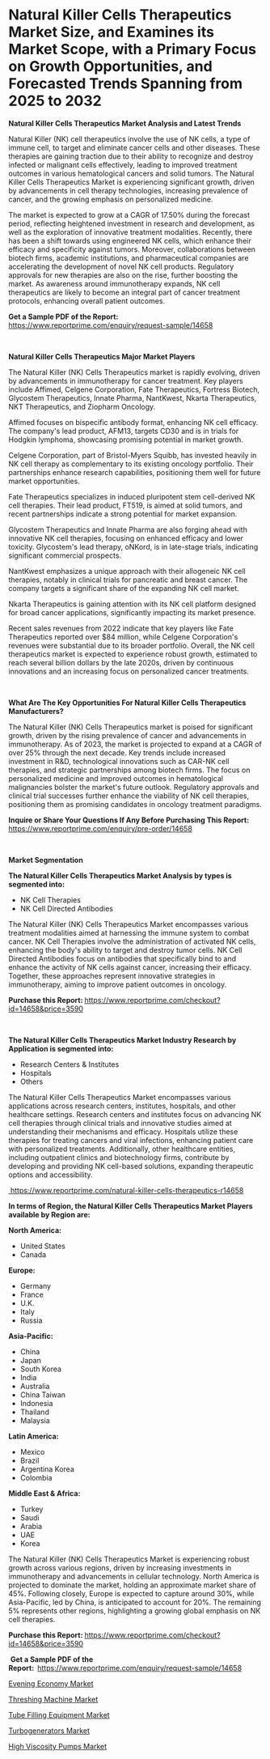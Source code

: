 <p><h1>Natural Killer Cells Therapeutics Market Size, and Examines its Market Scope, with a Primary Focus on Growth Opportunities, and Forecasted Trends Spanning from 2025 to 2032</h1></p><p><strong>Natural Killer Cells Therapeutics Market Analysis and Latest Trends</strong></p>
<p><p>Natural Killer (NK) cell therapeutics involve the use of NK cells, a type of immune cell, to target and eliminate cancer cells and other diseases. These therapies are gaining traction due to their ability to recognize and destroy infected or malignant cells effectively, leading to improved treatment outcomes in various hematological cancers and solid tumors. The Natural Killer Cells Therapeutics Market is experiencing significant growth, driven by advancements in cell therapy technologies, increasing prevalence of cancer, and the growing emphasis on personalized medicine.</p><p>The market is expected to grow at a CAGR of 17.50% during the forecast period, reflecting heightened investment in research and development, as well as the exploration of innovative treatment modalities. Recently, there has been a shift towards using engineered NK cells, which enhance their efficacy and specificity against tumors. Moreover, collaborations between biotech firms, academic institutions, and pharmaceutical companies are accelerating the development of novel NK cell products. Regulatory approvals for new therapies are also on the rise, further boosting the market. As awareness around immunotherapy expands, NK cell therapeutics are likely to become an integral part of cancer treatment protocols, enhancing overall patient outcomes.</p></p>
<p><strong>Get a Sample PDF of the Report:&nbsp;</strong> <a href="https://www.reportprime.com/enquiry/request-sample/14658?utm_campaign=3120&utm_medium=2&utm_source=Github&utm_content=ia&utm_term=20032025&utm_id=natural-killer-cells-therapeutics">https://www.reportprime.com/enquiry/request-sample/14658</a></p>
<p>&nbsp;</p>
<p><strong>Natural Killer Cells Therapeutics Major Market Players</strong></p>
<p><p>The Natural Killer (NK) Cells Therapeutics market is rapidly evolving, driven by advancements in immunotherapy for cancer treatment. Key players include Affimed, Celgene Corporation, Fate Therapeutics, Fortress Biotech, Glycostem Therapeutics, Innate Pharma, NantKwest, Nkarta Therapeutics, NKT Therapeutics, and Ziopharm Oncology. </p><p>Affimed focuses on bispecific antibody format, enhancing NK cell efficacy. The company's lead product, AFM13, targets CD30 and is in trials for Hodgkin lymphoma, showcasing promising potential in market growth.</p><p>Celgene Corporation, part of Bristol-Myers Squibb, has invested heavily in NK cell therapy as complementary to its existing oncology portfolio. Their partnerships enhance research capabilities, positioning them well for future market opportunities.</p><p>Fate Therapeutics specializes in induced pluripotent stem cell-derived NK cell therapies. Their lead product, FT519, is aimed at solid tumors, and recent partnerships indicate a strong potential for market expansion.</p><p>Glycostem Therapeutics and Innate Pharma are also forging ahead with innovative NK cell therapies, focusing on enhanced efficacy and lower toxicity. Glycostem's lead therapy, oNKord, is in late-stage trials, indicating significant commercial prospects.</p><p>NantKwest emphasizes a unique approach with their allogeneic NK cell therapies, notably in clinical trials for pancreatic and breast cancer. The company targets a significant share of the expanding NK cell market.</p><p>Nkarta Therapeutics is gaining attention with its NK cell platform designed for broad cancer applications, significantly impacting its market presence.</p><p>Recent sales revenues from 2022 indicate that key players like Fate Therapeutics reported over $84 million, while Celgene Corporation's revenues were substantial due to its broader portfolio. Overall, the NK cell therapeutics market is expected to experience robust growth, estimated to reach several billion dollars by the late 2020s, driven by continuous innovations and an increasing focus on personalized cancer treatments.</p></p>
<p>&nbsp;</p>
<p><strong>What Are The Key Opportunities For Natural Killer Cells Therapeutics Manufacturers?</strong></p>
<p><p>The Natural Killer (NK) Cells Therapeutics market is poised for significant growth, driven by the rising prevalence of cancer and advancements in immunotherapy. As of 2023, the market is projected to expand at a CAGR of over 25% through the next decade. Key trends include increased investment in R&D, technological innovations such as CAR-NK cell therapies, and strategic partnerships among biotech firms. The focus on personalized medicine and improved outcomes in hematological malignancies bolster the market's future outlook. Regulatory approvals and clinical trial successes further enhance the viability of NK cell therapies, positioning them as promising candidates in oncology treatment paradigms.</p></p>
<p><strong>Inquire or Share Your Questions If Any Before Purchasing This Report:</strong> <a href="https://www.reportprime.com/enquiry/pre-order/14658?utm_campaign=3120&utm_medium=2&utm_source=Github&utm_content=ia&utm_term=20032025&utm_id=natural-killer-cells-therapeutics">https://www.reportprime.com/enquiry/pre-order/14658</a></p>
<p>&nbsp;</p>
<p><strong>Market Segmentation</strong></p>
<p><strong>The Natural Killer Cells Therapeutics Market Analysis by types is segmented into:</strong></p>
<p><ul><li>NK Cell Therapies</li><li>NK Cell Directed Antibodies</li></ul></p>
<p><p>The Natural Killer (NK) Cells Therapeutics Market encompasses various treatment modalities aimed at harnessing the immune system to combat cancer. NK Cell Therapies involve the administration of activated NK cells, enhancing the body's ability to target and destroy tumor cells. NK Cell Directed Antibodies focus on antibodies that specifically bind to and enhance the activity of NK cells against cancer, increasing their efficacy. Together, these approaches represent innovative strategies in immunotherapy, aiming to improve patient outcomes in oncology.</p></p>
<p><strong>Purchase this Report:&nbsp;</strong><a href="https://www.reportprime.com/checkout?id=14658&price=3590&utm_campaign=3120&utm_medium=2&utm_source=Github&utm_content=ia&utm_term=20032025&utm_id=natural-killer-cells-therapeutics">https://www.reportprime.com/checkout?id=14658&price=3590</a></p>
<p>&nbsp;</p>
<p><strong>The Natural Killer Cells Therapeutics Market Industry Research by Application is segmented into:</strong></p>
<p><ul><li>Research Centers & Institutes</li><li>Hospitals</li><li>Others</li></ul></p>
<p><p>The Natural Killer Cells Therapeutics Market encompasses various applications across research centers, institutes, hospitals, and other healthcare settings. Research centers and institutes focus on advancing NK cell therapies through clinical trials and innovative studies aimed at understanding their mechanisms and efficacy. Hospitals utilize these therapies for treating cancers and viral infections, enhancing patient care with personalized treatments. Additionally, other healthcare entities, including outpatient clinics and biotechnology firms, contribute by developing and providing NK cell-based solutions, expanding therapeutic options and accessibility.</p></p>
<p><a href="https://www.reportprime.com/natural-killer-cells-therapeutics-r14658?utm_campaign=3120&utm_medium=2&utm_source=Github&utm_content=ia&utm_term=20032025&utm_id=natural-killer-cells-therapeutics">&nbsp;https://www.reportprime.com/natural-killer-cells-therapeutics-r14658</a></p>
<p><strong>In terms of Region, the Natural Killer Cells Therapeutics Market Players available by Region are:</strong></p>
<p>
    <p> <strong> North America: </strong>
        <ul>
            <li>United States</li>
            <li>Canada</li>
        </ul>
        </p> 
    <p> <strong> Europe: </strong>
        <ul>
            <li>Germany</li>
            <li>France</li>
            <li>U.K.</li>
            <li>Italy</li>
            <li>Russia</li>
        </ul>
        </p> 
    <p> <strong> Asia-Pacific: </strong>
        <ul>
            <li>China</li>
            <li>Japan</li>
            <li>South Korea</li>
            <li>India</li>
            <li>Australia</li>
            <li>China Taiwan</li>
            <li>Indonesia</li>
            <li>Thailand</li>
            <li>Malaysia</li>
        </ul>
        </p> 
    <p> <strong> Latin America: </strong>
        <ul>
            <li>Mexico</li>
            <li>Brazil</li>
            <li>Argentina Korea</li>
            <li>Colombia</li>
        </ul>
        </p> 
    <p> <strong> Middle East & Africa: </strong>
        <ul>
            <li>Turkey</li>
            <li>Saudi</li>
            <li>Arabia</li>
            <li>UAE</li>
            <li>Korea</li>
        </ul>
    </p>
    </p>
<p><p>The Natural Killer (NK) Cells Therapeutics Market is experiencing robust growth across various regions, driven by increasing investments in immunotherapy and advancements in cellular technology. North America is projected to dominate the market, holding an approximate market share of 45%. Following closely, Europe is expected to capture around 30%, while Asia-Pacific, led by China, is anticipated to account for 20%. The remaining 5% represents other regions, highlighting a growing global emphasis on NK cell therapies.</p></p>
<p><strong>Purchase this Report: </strong><a href="https://www.reportprime.com/checkout?id=14658&price=3590&utm_campaign=3120&utm_medium=2&utm_source=Github&utm_content=ia&utm_term=20032025&utm_id=natural-killer-cells-therapeutics">https://www.reportprime.com/checkout?id=14658&price=3590</a></p>
<p>&nbsp;<strong>Get a Sample PDF of the Report:&nbsp;&nbsp;</strong><a href="https://www.reportprime.com/enquiry/request-sample/14658?utm_campaign=3120&utm_medium=2&utm_source=Github&utm_content=ia&utm_term=20032025&utm_id=natural-killer-cells-therapeutics">https://www.reportprime.com/enquiry/request-sample/14658</a></p>
<p><strong></strong></p>
<p><p><a href="https://github.com/mohmodsiason/Market-Research-Report-List-1/blob/main/evening-economy-market.md?utm_campaign=3120&utm_medium=2&utm_source=Github&utm_content=ia&utm_term=20032025&utm_id=natural-killer-cells-therapeutics">Evening Economy Market</a></p><p><a href="https://www.linkedin.com/pulse/threshing-machine-market-size-report-projected-cagr-96-offers-cs8pc?utm_campaign=3120&utm_medium=2&utm_source=Github&utm_content=ia&utm_term=20032025&utm_id=natural-killer-cells-therapeutics">Threshing Machine Market</a></p><p><a href="https://www.linkedin.com/pulse/tube-filling-equipment-market-size-forecast-from-2025-2032-lrghc?utm_campaign=3120&utm_medium=2&utm_source=Github&utm_content=ia&utm_term=20032025&utm_id=natural-killer-cells-therapeutics">Tube Filling Equipment Market</a></p><p><a href="https://www.linkedin.com/pulse/latest-market-analysis-shows-turbogenerators-poised-grow-wy8pe?utm_campaign=3120&utm_medium=2&utm_source=Github&utm_content=ia&utm_term=20032025&utm_id=natural-killer-cells-therapeutics">Turbogenerators Market</a></p><p><a href="https://www.linkedin.com/pulse/high-viscosity-pumps-market-size-share-analysis-projecting-jvbxe?utm_campaign=3120&utm_medium=2&utm_source=Github&utm_content=ia&utm_term=20032025&utm_id=natural-killer-cells-therapeutics">High Viscosity Pumps Market</a></p></p>